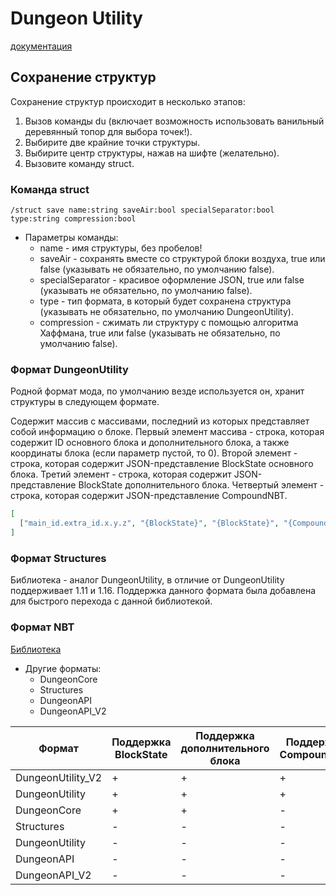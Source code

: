 # Dungeon Utility 
[документация](https://github.com/Reider745/libs/blob/main/mod_documentation_api/DungeonUtility.md)

## Сохранение структур

Сохранение структур происходит в несколько этапов:
1. Вызов команды du (включает возможность использовать ванильный деревянный топор для выбора точек!).
2. Выбирите две крайние точки структуры.
3. Выбирите центр структуры, нажав на шифте (желательно).
4. Вызовите команду struct.

### Команда struct
```
/struct save name:string saveAir:bool specialSeparator:bool type:string compression:bool
```
* Параметры команды:
    * name - имя структуры, без пробелов!
    * saveAir - сохранять вместе со структурой блоки воздуха, true или false (указывать не обязательно, по умолчанию false).
    * specialSeparator - красивое оформление JSON, true или false (указывать не обязательно, по умолчанию false).
    * type - тип формата, в который будет сохранена структура (указывать не обязательно, по умолчанию DungeonUtility).
    * compression - сжимать ли структуру с помощью алгоритма Хаффмана, true или false (указывать не обязательно, по умолчанию false).

### Формат DungeonUtility

Родной формат мода, по умолчанию везде используется он, хранит структуры в следующем формате.

Содержит массив с массивами, последний из которых представляет собой информацию о блоке.
Первый элемент массива - строка, которая содержит ID основного блока и дополнительного блока, а также координаты блока (если параметр пустой, то 0).
Второй элемент - строка, которая содержит JSON-представление BlockState основного блока.
Третий элемент - строка, которая содержит JSON-представление BlockState дополнительного блока.
Четвертый элемент - строка, которая содержит JSON-представление CompoundNBT.

```json
[
  ["main_id.extra_id.x.y.z", "{BlockState}", "{BlockState}", "{CompoundNBT}"]
]
```

### Формат Structures

Библиотека - аналог DungeonUtility, в отличие от DungeonUtility поддерживает 1.11 и 1.16.
Поддержка данного формата была добавлена для быстрого перехода с данной библиотекой.

### Формат NBT
[Библиотека](https://github.com/Querz/NBT)

* Другие форматы:
    * DungeonCore
    * Structures
    * DungeonAPI
    * DungeonAPI_V2

| Формат            | Поддержка BlockState | Поддержка дополнительного блока | Поддержка CompountNBT |
|-------------------|----------------------|---------------------------------|-----------------------|
| DungeonUtility_V2 | +                    | +                               | +                     |
| DungeonUtility    | +                    | +                               | +                     |
| DungeonCore       | +                    | +                               | -                     |
| Structures        | -                    | -                               | -                     |
| DungeonUtility    | -                    | -                               | -                     |
| DungeonAPI        | -                    | -                               | -                     |
| DungeonAPI_V2     | -                    | -                               | -                     |
